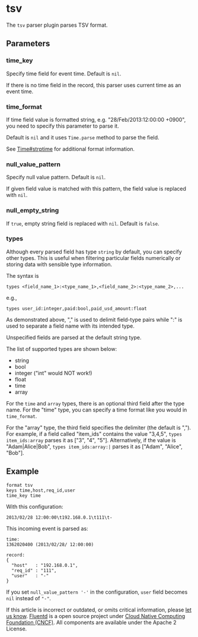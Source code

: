 # tsv

The `tsv` parser plugin parses TSV format.

## Parameters

### time\_key

Specify time field for event time. Default is `nil`.

If there is no time field in the record, this parser uses current time as an event time.

### time\_format

If time field value is formatted string, e.g. "28/Feb/2013:12:00:00 +0900", you need to specify this parameter to parse it.

Default is `nil` and it uses `Time.parse` method to parse the field.

See [Time\#strptime](http://ruby-doc.org/stdlib-2.4.1/libdoc/time/rdoc/Time.html#method-c-strptime) for additional format information.

### null\_value\_pattern

Specify null value pattern. Default is `nil`.

If given field value is matched with this pattern, the field value is replaced with `nil`.

### null\_empty\_string

If `true`, empty string field is replaced with `nil`. Default is `false`.

### types

Although every parsed field has type `string` by default, you can specify other types. This is useful when filtering particular fields numerically or storing data with sensible type information.

The syntax is

```text
types <field_name_1>:<type_name_1>,<field_name_2>:<type_name_2>,...
```

e.g.,

```text
types user_id:integer,paid:bool,paid_usd_amount:float
```

As demonstrated above, "," is used to delimit field-type pairs while ":" is used to separate a field name with its intended type.

Unspecified fields are parsed at the default string type.

The list of supported types are shown below:

* string
* bool
* integer \("int" would NOT work!\)
* float
* time
* array

For the `time` and `array` types, there is an optional third field after the type name. For the "time" type, you can specify a time format like you would in `time_format`.

For the "array" type, the third field specifies the delimiter \(the default is ","\). For example, if a field called "item\_ids" contains the value "3,4,5", `types item_ids:array` parses it as \["3", "4", "5"\]. Alternatively, if the value is "Adam\|Alice\|Bob", `types item_ids:array:|` parses it as \["Adam", "Alice", "Bob"\].

## Example

```text
format tsv
keys time,host,req_id,user
time_key time
```

With this configuration:

```text
2013/02/28 12:00:00\t192.168.0.1\t111\t-
```

This incoming event is parsed as:

```text
time:
1362020400 (2013/02/28/ 12:00:00)

record:
{
  "host"   : "192.168.0.1",
  "req_id" : "111",
  "user"   : "-"
}
```

If you set `null_value_pattern '-'` in the configuration, `user` field becomes `nil` instead of `"-"`.

If this article is incorrect or outdated, or omits critical information, please [let us know](https://github.com/fluent/fluentd-docs-gitbook/issues?state=open). [Fluentd](http://www.fluentd.org/) is a open source project under [Cloud Native Computing Foundation \(CNCF\)](https://cncf.io/). All components are available under the Apache 2 License.

